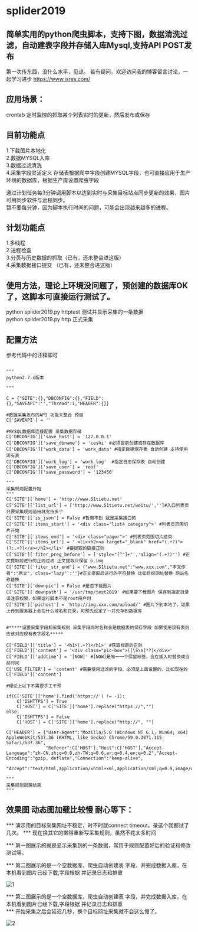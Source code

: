 # splider2019  

## 简单实用的python爬虫脚本，支持下图，数据清洗过滤，自动建表字段并存储入库Mysql,支持API POST发布 
第一次传东西，没什么水平，见谅。
若有疑问，欢迎访问我的博客留言讨论，一起学习进步 https://www.isres.com/

## 应用场景：  
crontab 定时监控的抓取某个列表实时的更新，然后发布或保存  


## 目前功能点  
1.下载图片本地化  
2.数据MYSQL入库  
3.数据过滤清洗  
4.采集字段灵活定义 存储表根据爬中字段创建MYSQL字段，也可直接应用于生产环境的数据库，根据生产库设置爬虫字段  

通过计划任务每3分钟调用脚本以达到实时与采集目标站点同步更新的效果，图片可用同步软件与远程同步。  
暂不要每分钟，因为脚本执行时间的问题，可能会出现越来越多的进程。  


## 计划功能点  
1.多线程  
2.进程检查  
3.分页与历史数据的抓取（已有，还未整合进这版）  
4.采集数据接口提交 （已有，还未整合进这版）  


## 使用方法，理论上环境没问题了，预创建的数据库OK了，这脚本可直接运行测试了。  
python splider2019.py httptest 测试并显示采集的一条数据  
python splider2019.py http 正式采集  


## 配置方法  

参考代码中的注释即可  
```

"""
python2.7.x版本

"""

C = {"SITE":{},"DBCONFIG":{},"FIELD":{},"SAVEAPI":'',"Thread":1,"HEADER":{}}

#数据采集发布的API 功能未整合 预留
C['SAVEAPI'] = ''

#MYSQL数据库连接配置 采集数据存储
C['DBCONFIG']['save_host'] = '127.0.0.1'
C['DBCONFIG']['save_dbname'] = 'ceshi' #必须提前创建或存在数据库
C['DBCONFIG']['work_data'] = 'work_data' #指定数据保存表 自动创建 支持使用现有表
C['DBCONFIG']['work_log'] = 'work_log'  #指定日志保存表 自动创建
C['DBCONFIG']['save_user'] = 'root'
C['DBCONFIG']['save_password'] = '123456'

"""
采集规则配置开始
"""
C['SITE']['home'] = 'http://www.51tietu.net'
C['SITE']['list_url'] = ['http://www.51tietu.net/weitu/','']#入口列表页 只要采集规则适用就支持多个
C['SITE']['is_json'] = False #暂用不到 就是采集接口的
C['SITE']['items_start'] = '<div class="list4 category">' #列表页范围切片开始
C['SITE']['items_end'] = '<div class="pager">' #列表页范围切片结束
C['SITE']['items_url'] = ' <li><h2><a target="_blank" href="(.+?)">(?:.+?)</a></h2></li>' #要提取的链接正则
C['SITE']['fiter_preg_before'] = ['style="[^"]+"','align="(.+?)"'] #正文提取前进行的正则过滤 正文提取只保留 p,img
C['SITE']['fiter_str_end'] = {"www.51tietu.net":"www.xxx.com","本文作者":"原文",'class="lazy"':''}#正文提取后进行的字符替换 比如目标网址替换 网站名称替换
C['SITE']['downpic'] = False #是否下载图片
C['SITE']['downpath'] = '/usr/tmp/test2019' #如果要下载图片 保存到指定目录请注意权限，如果运行脚本不是root用户时
C['SITE']['pichost'] = 'http://img.xxx.com/upload/' #图片下到本地了，如果上传到服务器上会在什么域名和目录，可预先设定了一并先存到数据库


#*****设置采集字段和采集规则 采集字段同时名称会是数据表的保存字段 如果使用现有表则应该对应现有表字段名*****

C['FIELD']['title'] = '<h1>(.+?)</h1>' #获取标题的正则
C['FIELD']['content'] = '<div class="pic-box">([\S\s]*?)</div>'
C['FIELD']['addtime'] = '[NOW]' #[NOW]是唯一一个保留标签，会在插入时替换成当前时间
C['USE_FILTER'] = 'content' #需要使用过滤的字段，必须是上面设置的，比如现在的 C['FIELD']['content']

#理论上以下不需要手工干预

if(C['SITE']['home'].find('https://') != -1):
	C['ISHTTPS'] = True
	C['HOST'] = C['SITE']['home'].replace("https://","")
else:
	C['ISHTTPS'] = False
	C['HOST'] = C['SITE']['home'].replace("http://", "")

C['HEADER'] = {"User-Agent":"Mozilla/5.0 (Windows NT 6.1; Win64; x64) AppleWebKit/537.36 (KHTML, like Gecko) Chrome/59.0.3071.115 Safari/537.36",
			   "Referer":C['HOST'],"Host":C['HOST'],"Accept-Language":"zh-CN,zh;q=0.8,zh-TW;q=0.6,ar;q=0.4,en;q=0.2","Accept-Encoding":"gzip, deflate","Connection":"keep-alive",
			   "Accept":"text/html,application/xhtml+xml,application/xml;q=0.9,image/webp,image/apng,*/*;q=0.8"}

"""
采集规则配置结束
"""

```


## 效果图 动态图加载比较慢 耐心等下：  

*** 演示用的目标采集网址不稳定，时不时就connect timeout，录这个我都试了几次。 
*** 现在换其它的懒得重新写采集规则，虽然不花太多时间

*** 第一图展示的就是显示采集到的一条数据，常用于规则配置好后的验证和修改测试等。

*** 第二图展示的是一个空数据库，爬虫自动创建表 字段，并完成数据入库，在本机看到图片已经下载,字段根据 并记录日志和排重

![1](https://www.isres.com/usr/uploads/2019/07/1444257172.gif)  

*** 第二图展示的是一个空数据库，爬虫自动创建表 字段，并完成数据入库，在本机看到图片已经下载,字段根据 并记录日志和排重  
*** 开始采集之后会延迟几秒，换个目标网址采集就不会这么慢了。  
    
![2](https://www.isres.com/usr/uploads/2019/07/313360480.gif)  
